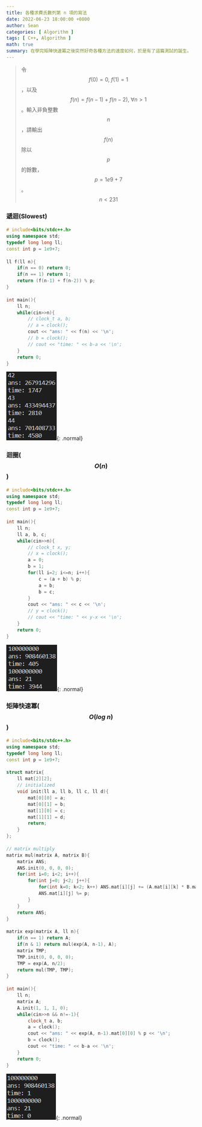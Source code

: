 ```yaml
---
title: 各種求費氏數列第 n 項的寫法
date: 2022-06-23 18:00:00 +0800
author: Sean
categories: [ Algorithm ]
tags: [ C++, Algorithm ]
math: true
summary: 在學完矩陣快速冪之後突然好奇各種方法的速度如何，於是有了這篇測試的誕生。
---
```


> 令 $$f(0)=0,\ f(1)=1$$，以及 $$f(n)=f(n-1)+f(n-2),\  \forall n>1$$。輸入非負整數 $$n$$，請輸出 $$f(n)$$ 除以 $$p$$ 的餘數， $$p=1e9+7$$。$$n<231$$

### 遞迴(Slowest)
```cpp
# include<bits/stdc++.h>
using namespace std;
typedef long long ll;
const int p = 1e9+7;

ll f(ll n){
    if(n == 0) return 0;
    if(n == 1) return 1;
    return (f(n-1) + f(n-2)) % p;
}

int main(){
    ll n;
    while(cin>>n){
        // clock_t a, b;
        // a = clock();
        cout << "ans: " << f(n) << '\n';
        // b = clock();
        // cout << "time: " << b-a << '\n';
    }
    return 0;
}
```
![](/assets/img/post/fibonacci/zsKtCsA.png){: .normal}


### 迴圈($$O(n)$$)
```cpp
# include<bits/stdc++.h>
using namespace std;
typedef long long ll;
const int p = 1e9+7;

int main(){
    ll n;
    ll a, b, c;
    while(cin>>n){
        // clock_t x, y;
        // x = clock();
        a = 0;
        b = 1;
        for(ll i=2; i<=n; i++){
            c = (a + b) % p;
            a = b;
            b = c;
        }
        cout << "ans: " << c << '\n';
        // y = clock();
        // cout << "time: " << y-x << '\n';
    }
    return 0;
}
```
![](/assets/img/post/fibonacci/VGxH56F.png){: .normal}


### 矩陣快速冪($$O(log\ n)$$)
```cpp
# include<bits/stdc++.h>
using namespace std;
typedef long long ll;
const int p = 1e9+7;

struct matrix{
    ll mat[2][2];
    // initialized
    void init(ll a, ll b, ll c, ll d){
        mat[0][0] = a;
        mat[0][1] = b;
        mat[1][0] = c;
        mat[1][1] = d;
        return;
    }
};

// matrix multiply
matrix mul(matrix A, matrix B){
    matrix ANS;
    ANS.init(0, 0, 0, 0);
    for(int i=0; i<2; i++){
        for(int j=0; j<2; j++){
            for(int k=0; k<2; k++) ANS.mat[i][j] += (A.mat[i][k] * B.mat[k][j]) % p;
            ANS.mat[i][j] %= p;
        }
    }
    return ANS;
}

matrix exp(matrix A, ll n){
    if(n == 1) return A;
    if(n & 1) return mul(exp(A, n-1), A);
    matrix TMP;
    TMP.init(0, 0, 0, 0);
    TMP = exp(A, n/2);
    return mul(TMP, TMP);
}

int main(){
    ll n;
    matrix A;
    A.init(1, 1, 1, 0);
    while(cin>>n && n!=-1){
        clock_t a, b;
        a = clock();
        cout << "ans: " << exp(A, n-1).mat[0][0] % p << '\n';
        b = clock();
        cout << "time: " << b-a << '\n';
    }
    return 0;
}
```
![](/assets/img/post/fibonacci/Qho0xEo.png){: .normal}
